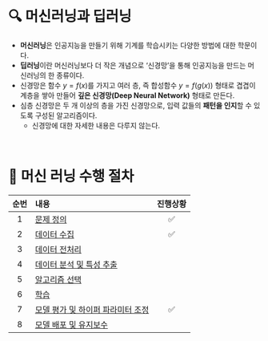 # ****🔍**** 머신러닝과 딥러닝

- **머신러닝**은 인공지능을 만들기 위해 기계를 학습시키는 다양한 방법에 대한 학문이다.
- **딥러닝**이란 머신러닝보다 더 작은 개념으로 ‘신경망’을 통해 인공지능을 만드는 머신러닝의 한 종류이다.
- 신경망은 함수 $y=f(x)$를 가지고 여러 층, 즉 합성함수 $y=f(g(x))$ 형태로 겹겹이 계층을 쌓아 만들어 **깊은 신경망(Deep Neural Network)** 형태로 만든다.
- 심층 신경망은 두 개 이상의 층을 가진 신경망으로, 입력 값들의 **패턴을 인지**할 수 있도록 구성된 알고리즘이다.
    - 신경망에 대한 자세한 내용은 다루지 않는다.

&nbsp;

# 🚀 머신 러닝 수행 절차

|순번|내용|진행상황|
|:---:|:---|:---:|
|1|[문제 정의](./list/1.md)|✅|
|2|[데이터 수집](./list/2.md)|✅|
|3|[데이터 전처리](./list/3.md)||
|4|[데이터 분석 및 특성 추출](./list/4.md)||
|5|[알고리즘 선택](./list/5.md)||
|6|[학습](./list/6.md)||
|7|[모델 평가 및 하이퍼 파라미터 조정](./list/7.md)|✅|
|8|[모델 배포 및 유지보수](./list/8.md)||